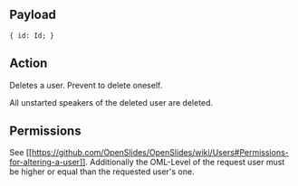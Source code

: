 ## Payload
```
{ id: Id; }
```

## Action
Deletes a user. Prevent to delete oneself.

All unstarted speakers of the deleted user are deleted.

## Permissions
See [[https://github.com/OpenSlides/OpenSlides/wiki/Users#Permissions-for-altering-a-user]]. Additionally the OML-Level of the request user must be higher or equal than the requested user's one.
